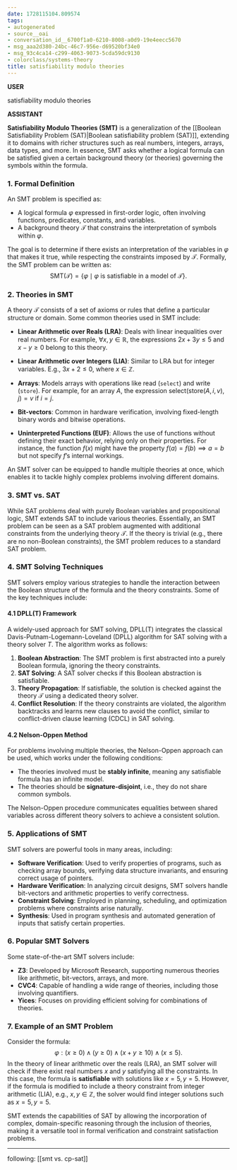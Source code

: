 ```yaml
---
date: 1728115104.809574
tags:
- autogenerated
- source__oai
- conversation_id__6700f1a0-6210-8008-a0d9-19e4eecc5670
- msg_aaa2d380-24bc-46c7-956e-d69520bf34e0
- msg_93c4ca14-c299-4063-9073-5cda59dc9130
- colorclass/systems-theory
title: satisfiability modulo theories
---
```


**USER**

satisfiability modulo theories


**ASSISTANT**

**Satisfiability Modulo Theories (SMT)** is a generalization of the [[Boolean Satisfiability Problem (SAT)|Boolean satisfiability problem (SAT)]], extending it to domains with richer structures such as real numbers, integers, arrays, data types, and more. In essence, SMT asks whether a logical formula can be satisfied given a certain background theory (or theories) governing the symbols within the formula.

### 1. **Formal Definition**
An SMT problem is specified as:
- A logical formula $\varphi$ expressed in first-order logic, often involving functions, predicates, constants, and variables.
- A background theory $\mathcal{T}$ that constrains the interpretation of symbols within $\varphi$.

The goal is to determine if there exists an interpretation of the variables in $\varphi$ that makes it true, while respecting the constraints imposed by $\mathcal{T}$. Formally, the SMT problem can be written as:
$$
\text{SMT}(\mathcal{T}) = \{\varphi \mid \varphi \text{ is satisfiable in a model of } \mathcal{T} \}.
$$

### 2. **Theories in SMT**
A theory $\mathcal{T}$ consists of a set of axioms or rules that define a particular structure or domain. Some common theories used in SMT include:

- **Linear Arithmetic over Reals (LRA)**: Deals with linear inequalities over real numbers. For example, $\forall x, y \in \mathbb{R}$, the expressions $2x + 3y \leq 5$ and $x - y \geq 0$ belong to this theory.
  
- **Linear Arithmetic over Integers (LIA)**: Similar to LRA but for integer variables. E.g., $3x + 2 \leq 0$, where $x \in \mathbb{Z}$.

- **Arrays**: Models arrays with operations like read (`select`) and write (`store`). For example, for an array $A$, the expression $\text{select}(\text{store}(A, i, v), j) = v$ if $i = j$.
  
- **Bit-vectors**: Common in hardware verification, involving fixed-length binary words and bitwise operations.

- **Uninterpreted Functions (EUF)**: Allows the use of functions without defining their exact behavior, relying only on their properties. For instance, the function $f(x)$ might have the property $f(a) = f(b) \implies a = b$ but not specify $f$’s internal workings.

An SMT solver can be equipped to handle multiple theories at once, which enables it to tackle highly complex problems involving different domains.

### 3. **SMT vs. SAT**
While SAT problems deal with purely Boolean variables and propositional logic, SMT extends SAT to include various theories. Essentially, an SMT problem can be seen as a SAT problem augmented with additional constraints from the underlying theory $\mathcal{T}$. If the theory is trivial (e.g., there are no non-Boolean constraints), the SMT problem reduces to a standard SAT problem.

### 4. **SMT Solving Techniques**
SMT solvers employ various strategies to handle the interaction between the Boolean structure of the formula and the theory constraints. Some of the key techniques include:

#### 4.1 **DPLL(T) Framework**
A widely-used approach for SMT solving, DPLL(T) integrates the classical Davis-Putnam-Logemann-Loveland (DPLL) algorithm for SAT solving with a theory solver $T$. The algorithm works as follows:

1. **Boolean Abstraction**: The SMT problem is first abstracted into a purely Boolean formula, ignoring the theory constraints.
2. **SAT Solving**: A SAT solver checks if this Boolean abstraction is satisfiable.
3. **Theory Propagation**: If satisfiable, the solution is checked against the theory $\mathcal{T}$ using a dedicated theory solver.
4. **Conflict Resolution**: If the theory constraints are violated, the algorithm backtracks and learns new clauses to avoid the conflict, similar to conflict-driven clause learning (CDCL) in SAT solving.

#### 4.2 **Nelson-Oppen Method**
For problems involving multiple theories, the Nelson-Oppen approach can be used, which works under the following conditions:
- The theories involved must be **stably infinite**, meaning any satisfiable formula has an infinite model.
- The theories should be **signature-disjoint**, i.e., they do not share common symbols.

The Nelson-Oppen procedure communicates equalities between shared variables across different theory solvers to achieve a consistent solution.

### 5. **Applications of SMT**
SMT solvers are powerful tools in many areas, including:
- **Software Verification**: Used to verify properties of programs, such as checking array bounds, verifying data structure invariants, and ensuring correct usage of pointers.
- **Hardware Verification**: In analyzing circuit designs, SMT solvers handle bit-vectors and arithmetic properties to verify correctness.
- **Constraint Solving**: Employed in planning, scheduling, and optimization problems where constraints arise naturally.
- **Synthesis**: Used in program synthesis and automated generation of inputs that satisfy certain properties.

### 6. **Popular SMT Solvers**
Some state-of-the-art SMT solvers include:
- **Z3**: Developed by Microsoft Research, supporting numerous theories like arithmetic, bit-vectors, arrays, and more.
- **CVC4**: Capable of handling a wide range of theories, including those involving quantifiers.
- **Yices**: Focuses on providing efficient solving for combinations of theories.

### 7. **Example of an SMT Problem**
Consider the formula:
$$
\varphi: (x \geq 0) \land (y \geq 0) \land (x + y \geq 10) \land (x \leq 5).
$$
In the theory of linear arithmetic over the reals (LRA), an SMT solver will check if there exist real numbers $x$ and $y$ satisfying all the constraints. In this case, the formula is **satisfiable** with solutions like $x = 5, y = 5$. However, if the formula is modified to include a theory constraint from integer arithmetic (LIA), e.g., $x, y \in \mathbb{Z}$, the solver would find integer solutions such as $x = 5, y = 5$.

SMT extends the capabilities of SAT by allowing the incorporation of complex, domain-specific reasoning through the inclusion of theories, making it a versatile tool in formal verification and constraint satisfaction problems.


---


following: [[smt vs. cp-sat]]